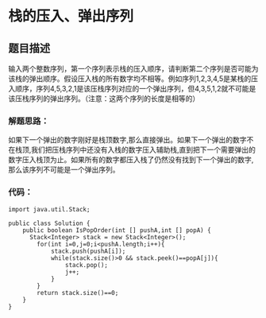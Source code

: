 # 栈的压入、弹出序列

## 题目描述
输入两个整数序列，第一个序列表示栈的压入顺序，请判断第二个序列是否可能为该栈的弹出顺序。假设压入栈的所有数字均不相等。例如序列1,2,3,4,5是某栈的压入顺序，序列4,5,3,2,1是该压栈序列对应的一个弹出序列，但4,3,5,1,2就不可能是该压栈序列的弹出序列。（注意：这两个序列的长度是相等的）

### 解题思路：
如果下一个弹出的数字刚好是栈顶数字,那么直接弹出。如果下一个弹出的数字不在栈顶,我们把压栈序列中还没有入栈的数字压入辅助栈,直到把下一个需要弹出的数字压入栈顶为止。如果所有的数字都压入栈了仍然没有找到下一个弹出的数字,那么该序列不可能是一个弹出序列。


### 代码：


```
import java.util.Stack;

public class Solution {
    public boolean IsPopOrder(int [] pushA,int [] popA) {
      Stack<Integer> stack = new Stack<Integer>();
        for(int i=0,j=0;i<pushA.length;i++){
            stack.push(pushA[i]);
            while(stack.size()>0 && stack.peek()==popA[j]){
                stack.pop();
                j++;
            }
        }
        return stack.size()==0;
    }
}

```